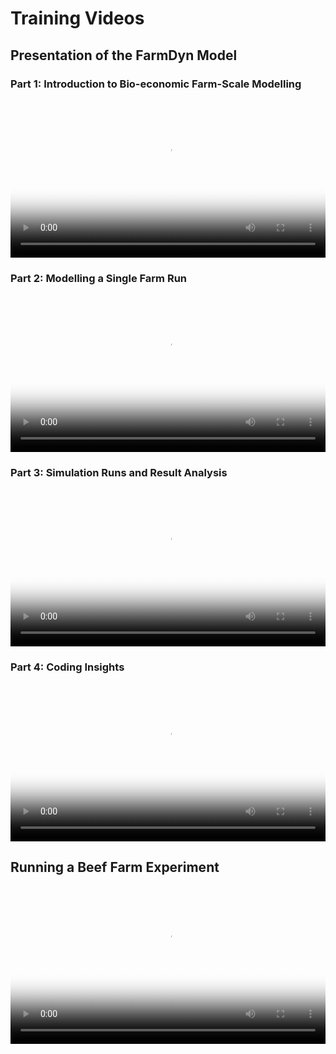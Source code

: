 # Training Videos

## Presentation of the FarmDyn Model

### Part 1: Introduction to Bio-economic Farm-Scale Modelling

<video src="../Video1.mp4" controls width="100%" poster="../1.png"></video>

### Part 2: Modelling a Single Farm Run

<video src="../Video2.mp4" controls width="100%" poster="../2.png"></video>

### Part 3: Simulation Runs and Result Analysis

<video src="../Video3.mp4" controls width="100%" poster="../3.png"></video>

### Part 4: Coding Insights

<video src="../Video4.mp4" controls width="100%" poster="../4.png"></video>


## Running a Beef Farm Experiment

<video src="../firstBeef.mp4" controls width="100%" poster="../beefExperiment.png"></video>
